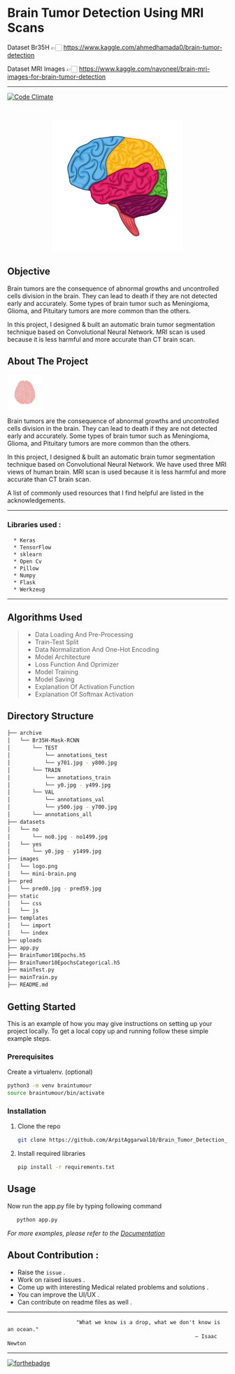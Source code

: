 # Brain Tumor Detection Using MRI Scans

Dataset Br35H 👉🏻 https://www.kaggle.com/ahmedhamada0/brain-tumor-detection

Dataset MRI Images 👉🏻 https://www.kaggle.com/navoneel/brain-mri-images-for-brain-tumor-detection

---
[![Code Climate](https://codeclimate.com/github/boennemann/badges.svg)](https://github.com/ArpitAggarwal10/Brain_Tumor_Detection_Using_MRI_Scans_Minor-Project.git)

<!-- PROJECT LOGO -->
<br />
<p align="center">
  <a href="https://github.com/ArpitAggarwal10/Brain_Tumor_Detection_Using_MRI_Scans_Minor-Project.git">
    <img src="images/logo.png" alt="Logo" width="300" height="300">
  </a>
  <!-- INTRODUCTION -->

## Objective
  
Brain tumors are the consequence of abnormal growths and uncontrolled cells division in the brain. They can lead to death if they are not detected early and accurately. Some types of brain tumor such as Meningioma, Glioma, and Pituitary tumors are more common than the others.

In this project, I designed & built an automatic brain tumor segmentation technique based on Convolutional Neural Network. MRI scan is used because it is less harmful and more accurate than CT brain scan.
  
<!-- ABOUT THE PROJECT -->
## About The Project

<a href="https://github.com/ArpitAggarwal10/Brain_Tumor_Detection_Using_MRI_Scans_Minor-Project.git">
    <img src="images/mini-brain.png" width="80" height="80">
  </a>

Brain tumors are the consequence of abnormal growths and uncontrolled cells division in the brain. They can lead to death if they are not detected early and accurately. Some types of brain tumor such as Meningioma, Glioma, and Pituitary tumors are more common than the others.

In this project, I designed & built an automatic brain tumor segmentation technique based on Convolutional Neural Network. We have used three MRI views of human brain. MRI scan is used because it is less harmful and more accurate than CT brain scan.

A list of commonly used resources that I find helpful are listed in the acknowledgements.

---

### Libraries used : 

```
  * Keras
  * TensorFlow
  * sklearn 
  * Open Cv
  * Pillow 
  * Numpy
  * Flask
  * Werkzeug
```
---

## Algorithms Used

> * Data Loading And Pre-Processing
> * Train-Test Split
> * Data Normalization And One-Hot Encoding
> * Model Architecture
> * Loss Function And Oprimizer
> * Model Training
> * Model Saving
> * Explanation Of Activation Function
> * Explanation Of Softmax Activation

## Directory Structure

```sh
├── archive
│   └── Br35H-Mask-RCNN
│       └── TEST
│           └── annotations_test
│           └── y701.jpg - y800.jpg
│       └── TRAIN
│           └── annotations_train
│           └── y0.jpg - y499.jpg
│       └── VAL
│           └── annotations_val
│           └── y500.jpg - y700.jpg
│       └── annotations_all
├── datasets
│   └── no
│       └── no0.jpg - no1499.jpg
│   └── yes
│       └── y0.jpg - y1499.jpg
├── images
│   └── logo.png
│   └── mini-brain.png
├── pred
│   └── pred0.jpg - pred59.jpg
├── static
│   └── css
│   └── js
├── templates
│   └── import
│   └── index
├── uploads
├── app.py
├── BrainTumor10Epochs.h5
├── BrainTumor10EpochsCategorical.h5
├── mainTest.py
├── mainTrain.py
├── README.md
```
<!-- GETTING STARTED -->
## Getting Started

This is an example of how you may give instructions on setting up your project locally.
To get a local copy up and running follow these simple example steps.

### Prerequisites

Create a virtualenv. (optional)
  ```sh
  python3 -m venv braintumour
  source braintumour/bin/activate
  ```
### Installation

1. Clone the repo
   ```sh
   git clone https://github.com/ArpitAggarwal10/Brain_Tumor_Detection_Using_MRI_Scans_Minor-Project.git
   ```
2. Install required libraries
   ```sh
   pip install -r requirements.txt
   ```
<!-- USAGE EXAMPLES -->
## Usage

Now run the app.py file by typing following command 
```sh
   python app.py
   ```
_For more examples, please refer to the [Documentation](#)_

## About Contribution :
* Raise the `issue` .
* Work on raised issues .
* Come up with interesting Medical related problems and solutions .
* You can improve the UI/UX .
* Can contribute on readme files as well .

---
                          "What we know is a drop, what we don't know is an ocean."
                                                                — Isaac Newton
---

[![forthebadge](https://forthebadge.com/images/badges/built-with-love.svg)](https://github.com/ArpitAggarwal10/Brain_Tumor_Detection_Using_MRI_Scans_Minor-Project.git)